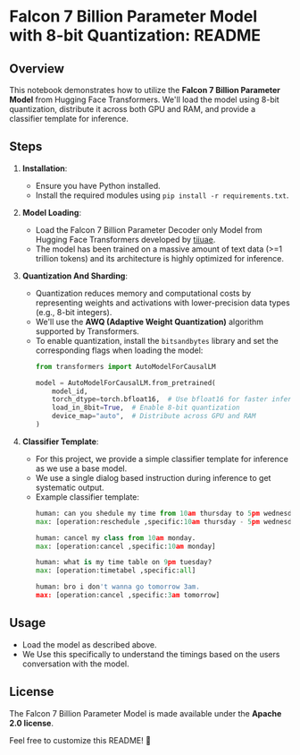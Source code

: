# Falcon 7 Billion Parameter Model with 8-bit Quantization: README

## Overview
This notebook demonstrates how to utilize the **Falcon 7 Billion Parameter Model** from Hugging Face Transformers. We'll load the model using 8-bit quantization, distribute it across both GPU and RAM, and provide a classifier template for inference.

## Steps

1. **Installation**:
    - Ensure you have Python installed.
    - Install the required modules using `pip install -r requirements.txt`.

2. **Model Loading**:
    - Load the Falcon 7 Billion Parameter Decoder only Model from Hugging Face Transformers developed by [tiiuae](https://huggingface.co/tiiuae/falcon-7b-instruct).
    - The model has been trained on a massive amount of text data (>=1 trillion tokens) and its architecture is highly optimized for inference.

3. **Quantization And Sharding**:
    - Quantization reduces memory and computational costs by representing weights and activations with lower-precision data types (e.g., 8-bit integers).
    - We'll use the **AWQ (Adaptive Weight Quantization)** algorithm supported by Transformers.
    - To enable quantization, install the `bitsandbytes` library and set the corresponding flags when loading the model:
        ```python
        from transformers import AutoModelForCausalLM

        model = AutoModelForCausalLM.from_pretrained(
            model_id,
            torch_dtype=torch.bfloat16,  # Use bfloat16 for faster inference
            load_in_8bit=True,  # Enable 8-bit quantization
            device_map="auto",  # Distribute across GPU and RAM
        )
        ```

4. **Classifier Template**:
    - For this project, we provide a simple classifier template for inference as we use a base model.
    - We use a single dialog based instruction during inference to get systematic output.
    - Example classifier template:
        ```python
        human: can you shedule my time from 10am thursday to 5pm wednesday.
        max: [operation:reschedule ,specific:10am thursday - 5pm wednesday]
        
        human: cancel my class from 10am monday.
        max: [operation:cancel ,specific:10am monday]
        
        human: what is my time table on 9pm tuesday?
        max: [operation:timetabel ,specific:all]
        
        human: bro i don't wanna go tomorrow 3am.
        max: [operation:cancel ,specific:3am tomorrow]
        ```

## Usage
- Load the model as described above.
- We Use this specifically to understand the timings based on the users conversation with the model.

## License
The Falcon 7 Billion Parameter Model is made available under the **Apache 2.0 license**.

Feel free to customize this README! 🚀

